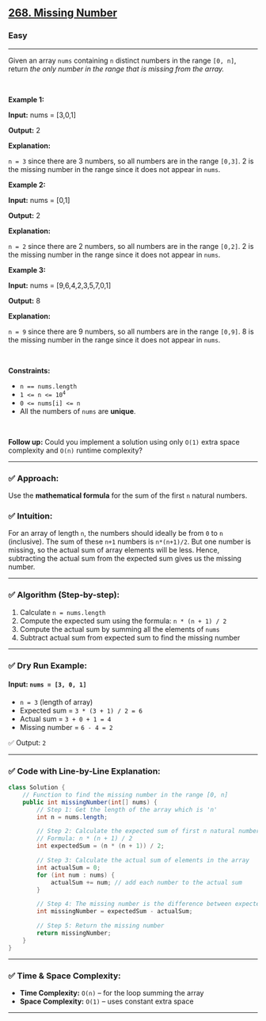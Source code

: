 <h2><a href="https://leetcode.com/problems/missing-number">268. Missing Number</a></h2><h3>Easy</h3><hr><p>Given an array <code>nums</code> containing <code>n</code> distinct numbers in the range <code>[0, n]</code>, return <em>the only number in the range that is missing from the array.</em></p>

<p>&nbsp;</p>
<p><strong class="example">Example 1:</strong></p>

<div class="example-block">
<p><strong>Input:</strong> <span class="example-io">nums = [3,0,1]</span></p>

<p><strong>Output:</strong> <span class="example-io">2</span></p>

<p><strong>Explanation:</strong></p>

<p><code>n = 3</code> since there are 3 numbers, so all numbers are in the range <code>[0,3]</code>. 2 is the missing number in the range since it does not appear in <code>nums</code>.</p>
</div>

<p><strong class="example">Example 2:</strong></p>

<div class="example-block">
<p><strong>Input:</strong> <span class="example-io">nums = [0,1]</span></p>

<p><strong>Output:</strong> <span class="example-io">2</span></p>

<p><strong>Explanation:</strong></p>

<p><code>n = 2</code> since there are 2 numbers, so all numbers are in the range <code>[0,2]</code>. 2 is the missing number in the range since it does not appear in <code>nums</code>.</p>
</div>

<p><strong class="example">Example 3:</strong></p>

<div class="example-block">
<p><strong>Input:</strong> <span class="example-io">nums = [9,6,4,2,3,5,7,0,1]</span></p>

<p><strong>Output:</strong> <span class="example-io">8</span></p>

<p><strong>Explanation:</strong></p>

<p><code>n = 9</code> since there are 9 numbers, so all numbers are in the range <code>[0,9]</code>. 8 is the missing number in the range since it does not appear in <code>nums</code>.</p>
</div>



<p>&nbsp;</p>
<p><strong>Constraints:</strong></p>

<ul>
	<li><code>n == nums.length</code></li>
	<li><code>1 &lt;= n &lt;= 10<sup>4</sup></code></li>
	<li><code>0 &lt;= nums[i] &lt;= n</code></li>
	<li>All the numbers of <code>nums</code> are <strong>unique</strong>.</li>
</ul>

<p>&nbsp;</p>
<p><strong>Follow up:</strong> Could you implement a solution using only <code>O(1)</code> extra space complexity and <code>O(n)</code> runtime complexity?</p>



---

### ✅ **Approach:**

Use the **mathematical formula** for the sum of the first `n` natural numbers.

### ✅ **Intuition:**

For an array of length `n`, the numbers should ideally be from `0` to `n` (inclusive). The sum of these `n+1` numbers is `n*(n+1)/2`. But one number is missing, so the actual sum of array elements will be less.
Hence, subtracting the actual sum from the expected sum gives us the missing number.

---

### ✅ **Algorithm (Step-by-step):**

1. Calculate `n = nums.length`
2. Compute the expected sum using the formula: `n * (n + 1) / 2`
3. Compute the actual sum by summing all the elements of `nums`
4. Subtract actual sum from expected sum to find the missing number

---

### ✅ **Dry Run Example:**

#### Input: `nums = [3, 0, 1]`

* `n = 3` (length of array)
* Expected sum = `3 * (3 + 1) / 2 = 6`
* Actual sum = `3 + 0 + 1 = 4`
* Missing number = `6 - 4 = 2`

✅ Output: `2`

---

### ✅ **Code with Line-by-Line Explanation:**

```java
class Solution {
    // Function to find the missing number in the range [0, n]
    public int missingNumber(int[] nums) {
        // Step 1: Get the length of the array which is 'n'
        int n = nums.length;

        // Step 2: Calculate the expected sum of first n natural numbers (0 to n)
        // Formula: n * (n + 1) / 2
        int expectedSum = (n * (n + 1)) / 2;

        // Step 3: Calculate the actual sum of elements in the array
        int actualSum = 0;
        for (int num : nums) {
            actualSum += num; // add each number to the actual sum
        }

        // Step 4: The missing number is the difference between expected and actual sum
        int missingNumber = expectedSum - actualSum;

        // Step 5: Return the missing number
        return missingNumber;
    }
}
```

---

### ✅ **Time & Space Complexity:**

* **Time Complexity:** `O(n)` – for the loop summing the array
* **Space Complexity:** `O(1)` – uses constant extra space

---



